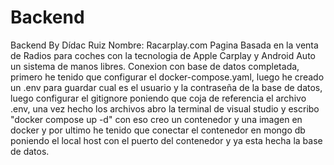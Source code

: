 # Backend
Backend By Dídac Ruiz
Nombre: Racarplay.com
Pagina Basada en la venta de Radios para coches con la tecnologia de Apple Carplay y Android Auto un sistema de manos libres.
Conexion con base de datos completada, primero he tenido que configurar el docker-compose.yaml, luego he creado un .env para guardar cual es el usuario y la contraseña de la base de datos, luego configurar el gitignore poniendo que coja de referencia el archivo .env, una vez hecho los archivos abro la terminal de visual studio y escribo "docker compose up -d" con eso creo un contenedor y una imagen en docker y por ultimo he tenido que conectar el contenedor en mongo db poniendo el local host con el puerto del contenedor y ya esta hecha la base de datos.
